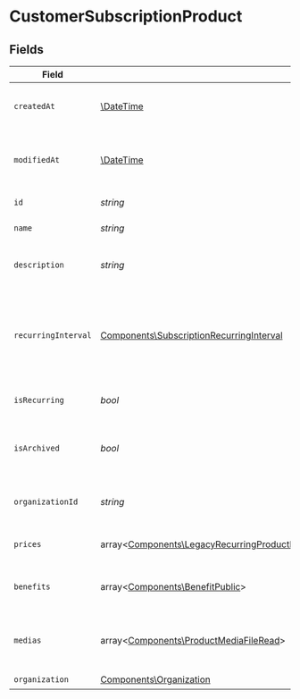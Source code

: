 # CustomerSubscriptionProduct


## Fields

| Field                                                                                                                                                                                                                                                                                                                                | Type                                                                                                                                                                                                                                                                                                                                 | Required                                                                                                                                                                                                                                                                                                                             | Description                                                                                                                                                                                                                                                                                                                          |
| ------------------------------------------------------------------------------------------------------------------------------------------------------------------------------------------------------------------------------------------------------------------------------------------------------------------------------------ | ------------------------------------------------------------------------------------------------------------------------------------------------------------------------------------------------------------------------------------------------------------------------------------------------------------------------------------ | ------------------------------------------------------------------------------------------------------------------------------------------------------------------------------------------------------------------------------------------------------------------------------------------------------------------------------------ | ------------------------------------------------------------------------------------------------------------------------------------------------------------------------------------------------------------------------------------------------------------------------------------------------------------------------------------ |
| `createdAt`                                                                                                                                                                                                                                                                                                                          | [\DateTime](https://www.php.net/manual/en/class.datetime.php)                                                                                                                                                                                                                                                                        | :heavy_check_mark:                                                                                                                                                                                                                                                                                                                   | Creation timestamp of the object.                                                                                                                                                                                                                                                                                                    |
| `modifiedAt`                                                                                                                                                                                                                                                                                                                         | [\DateTime](https://www.php.net/manual/en/class.datetime.php)                                                                                                                                                                                                                                                                        | :heavy_check_mark:                                                                                                                                                                                                                                                                                                                   | Last modification timestamp of the object.                                                                                                                                                                                                                                                                                           |
| `id`                                                                                                                                                                                                                                                                                                                                 | *string*                                                                                                                                                                                                                                                                                                                             | :heavy_check_mark:                                                                                                                                                                                                                                                                                                                   | The ID of the product.                                                                                                                                                                                                                                                                                                               |
| `name`                                                                                                                                                                                                                                                                                                                               | *string*                                                                                                                                                                                                                                                                                                                             | :heavy_check_mark:                                                                                                                                                                                                                                                                                                                   | The name of the product.                                                                                                                                                                                                                                                                                                             |
| `description`                                                                                                                                                                                                                                                                                                                        | *string*                                                                                                                                                                                                                                                                                                                             | :heavy_check_mark:                                                                                                                                                                                                                                                                                                                   | The description of the product.                                                                                                                                                                                                                                                                                                      |
| `recurringInterval`                                                                                                                                                                                                                                                                                                                  | [Components\SubscriptionRecurringInterval](../../Models/Components/SubscriptionRecurringInterval.md)                                                                                                                                                                                                                                 | :heavy_check_mark:                                                                                                                                                                                                                                                                                                                   | The recurring interval of the product. If `None`, the product is a one-time purchase.                                                                                                                                                                                                                                                |
| `isRecurring`                                                                                                                                                                                                                                                                                                                        | *bool*                                                                                                                                                                                                                                                                                                                               | :heavy_check_mark:                                                                                                                                                                                                                                                                                                                   | Whether the product is a subscription.                                                                                                                                                                                                                                                                                               |
| `isArchived`                                                                                                                                                                                                                                                                                                                         | *bool*                                                                                                                                                                                                                                                                                                                               | :heavy_check_mark:                                                                                                                                                                                                                                                                                                                   | Whether the product is archived and no longer available.                                                                                                                                                                                                                                                                             |
| `organizationId`                                                                                                                                                                                                                                                                                                                     | *string*                                                                                                                                                                                                                                                                                                                             | :heavy_check_mark:                                                                                                                                                                                                                                                                                                                   | The ID of the organization owning the product.                                                                                                                                                                                                                                                                                       |
| `prices`                                                                                                                                                                                                                                                                                                                             | array<[Components\LegacyRecurringProductPriceFixed\|Components\LegacyRecurringProductPriceCustom\|Components\LegacyRecurringProductPriceFree\|Components\ProductPriceFixed\|Components\ProductPriceCustom\|Components\ProductPriceFree\|Components\ProductPriceMeteredUnit](../../Models/Components/CustomerSubscriptionProductPrices.md)> | :heavy_check_mark:                                                                                                                                                                                                                                                                                                                   | List of prices for this product.                                                                                                                                                                                                                                                                                                     |
| `benefits`                                                                                                                                                                                                                                                                                                                           | array<[Components\BenefitPublic](../../Models/Components/BenefitPublic.md)>                                                                                                                                                                                                                                                          | :heavy_check_mark:                                                                                                                                                                                                                                                                                                                   | List of benefits granted by the product.                                                                                                                                                                                                                                                                                             |
| `medias`                                                                                                                                                                                                                                                                                                                             | array<[Components\ProductMediaFileRead](../../Models/Components/ProductMediaFileRead.md)>                                                                                                                                                                                                                                            | :heavy_check_mark:                                                                                                                                                                                                                                                                                                                   | List of medias associated to the product.                                                                                                                                                                                                                                                                                            |
| `organization`                                                                                                                                                                                                                                                                                                                       | [Components\Organization](../../Models/Components/Organization.md)                                                                                                                                                                                                                                                                   | :heavy_check_mark:                                                                                                                                                                                                                                                                                                                   | N/A                                                                                                                                                                                                                                                                                                                                  |